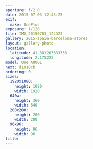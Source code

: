 ```yaml
---
aperture: f/2.0
date: 2015-07-03 12:43:25
exif:
  make: OnePlus
exposure: 1/120
file: IMG_20150703_124323
gallery: 2015-spain-barcelona-stores
layout: gallery-photo
location:
  latitude: 41.381203333333
  longitude: 2.175225
model: One A0001
next: d1918cb
ordering: 0
sizes:
  1920x1080:
    height: 1080
    width: 1920
  640w:
    height: 360
    width: 640
  200x200:
    height: 200
    width: 200
  96x96:
    height: 96
    width: 96
title: 
---
```

